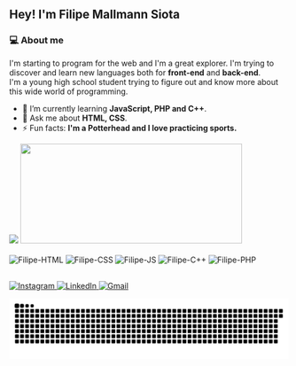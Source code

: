 ## Hey! I'm Filipe Mallmann Siota

### 💻 About me
I'm starting to program for the web and I'm a great explorer. I'm trying to discover and learn new languages both for **front-end** and **back-end**.<br>I'm a young high school student trying to figure out and know more about this wide world of programming.

- 🌱 I’m currently learning **JavaScript, PHP and C++**.
- 💬 Ask me about **HTML, CSS**.
- ⚡ Fun facts: **I'm a Potterhead and I love practicing sports.**

<div>
  <a href="https://github.com/FilipeSiota" style="text-decoration: none;">
    <img height="180em" src="https://github-readme-stats.vercel.app/api?username=FilipeSiota&count_private=true&show_icons=true&theme=tokyonight&include_all_commits=true">
    <img height="180em" width="400" src="https://github-readme-stats.vercel.app/api/top-langs/?username=FilipeSiota&layout=compact&theme=tokyonight">
  </a>
</div>

<br>

<div style="display: inline-block; text-decoration: none;">
  <img align="center" alt="Filipe-HTML" height="30" width="40" src="https://cdn.jsdelivr.net/gh/devicons/devicon/icons/html5/html5-original.svg">
  <img align="center" alt="Filipe-CSS" height="30" width="40" src="https://cdn.jsdelivr.net/gh/devicons/devicon/icons/css3/css3-original.svg">
  <img align="center" alt="Filipe-JS" height="30" width="40" src="https://cdn.jsdelivr.net/gh/devicons/devicon/icons/javascript/javascript-original.svg">
  <img align="center" alt="Filipe-C++" height="30" width="40" src="https://cdn.jsdelivr.net/gh/devicons/devicon/icons/cplusplus/cplusplus-original.svg">
  <img align="center" alt="Filipe-PHP" height="40" width="50" src="https://cdn.jsdelivr.net/gh/devicons/devicon/icons/php/php-plain.svg">
</div>

##

<div style="text-decoration: none;">
  <a href="https://www.instagram.com/filipe_siota/" target="_blank">
    <img src="https://img.shields.io/badge/Instagram-E4405F?style=for-the-badge&logo=instagram&logoColor=white" alt="Instagram">
  </a>
  
  <a href="https://www.linkedin.com/in/filipe-mallmann-siota/" target="_blank">
    <img src="https://img.shields.io/badge/LinkedIn-0077B5?style=for-the-badge&logo=linkedin&logoColor=white" alt="LinkedIn">
  </a>
  
  <a href="mailto:filipesiota@gmail.com" target="_blank">
    <img src="https://img.shields.io/badge/Gmail-D14836?style=for-the-badge&logo=gmail&logoColor=white" alt="Gmail">
  </a>
  
  ![Snake animation](https://github.com/FilipeSiota/FilipeSiota/blob/output/github-contribution-grid-snake.svg)
  
</div>

